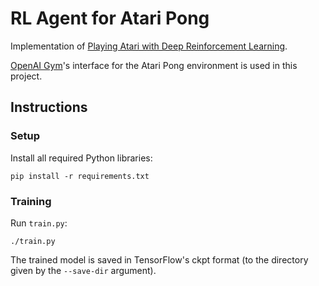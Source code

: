 # RL Agent for Atari Pong

Implementation of [Playing Atari with Deep Reinforcement Learning](https://arxiv.org/abs/1312.5602).

[OpenAI Gym](https://github.com/openai/gym)'s interface for the Atari Pong environment is used in this project.

## Instructions

### Setup
Install all required Python libraries:
```
pip install -r requirements.txt
```

### Training
Run `train.py`:
```
./train.py
```
The trained model is saved in TensorFlow's ckpt format (to the directory given by the `--save-dir` argument).
